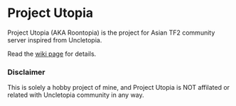# Project Utopia
Project Utopia (AKA Roontopia) is the project for Asian TF2 community server inspired from Uncletopia.

Read the [wiki page](https://github.com/RoonMoonlight/Project-Utopia/wiki) for details.

### Disclaimer
This is solely a hobby project of mine, and Project Utopia is NOT affilated or related with Uncletopia community in any way. 
